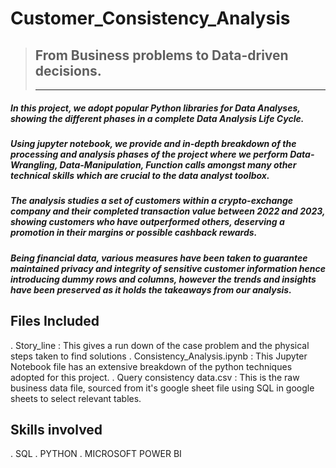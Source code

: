 # Customer_Consistency_Analysis
> ## From Business problems to Data-driven decisions.
> ***
##### In this project, we adopt popular Python libraries for Data Analyses, showing the different phases in a complete Data Analysis Life Cycle.
 
##### Using jupyter notebook, we provide and in-depth breakdown of the processing and analysis phases of the project where we perform Data-Wrangling, Data-Manipulation, Function calls amongst many other technical skills which are crucial to the data analyst toolbox.
 
##### The analysis studies a set of customers within a crypto-exchange company and their completed transaction value between 2022 and 2023, showing customers who have outperformed others, deserving a promotion in their margins or possible cashback rewards.
 
##### Being financial data, various measures have been taken to guarantee maintained privacy and integrity of sensitive customer information hence introducing dummy rows and columns, however the trends and insights have been preserved as it holds the takeaways from our analysis.


## Files Included
. Story_line : This gives a run down of the case problem and the physical steps taken to find solutions
. Consistency_Analysis.ipynb : This Jupyter Notebook file has an extensive breakdown of the python techniques adopted for this project.
. Query consistency data.csv : This is the raw business data file, sourced from it's google sheet file using SQL in google sheets to select relevant tables.

## Skills involved
. SQL
. PYTHON
. MICROSOFT POWER BI
